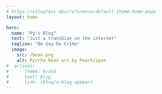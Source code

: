 ```yaml
---
# https://vitepress.dev/reference/default-theme-home-page
layout: home

hero:
  name: "Py's Blog"
  text: "Just a transbian on the internet"
  tagline: "Be Gay Do Crime"
  image:
    src: /bean.png
    alt: Pyrrha Bean art by Peachiipon
#  actions:
#    - theme: brand
#      text: Blog
#      link: /blog/a-blog-appears
---
```


